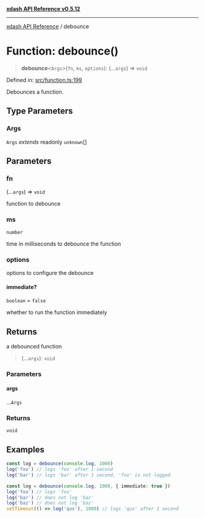 [**xdash API Reference v0.5.12**](index.md)

***

[xdash API Reference](/xdash/api/index.md) / debounce

# Function: debounce()

> **debounce**\<`Args`\>(`fn`, `ms`, `options`): (...`args`) => `void`

Defined in: [src/function.ts:199](https://github.com/shtse8/xdash/blob/ed88c6e7ad3be9e5e1e06776f9ca07ed27d97c13/src/function.ts#L199)

Debounces a function.

## Type Parameters

### Args

`Args` *extends* readonly `unknown`[]

## Parameters

### fn

(...`args`) => `void`

function to debounce

### ms

`number`

time in milliseconds to debounce the function

### options

options to configure the debounce

#### immediate?

`boolean` = `false`

whether to run the function immediately

## Returns

a debounced function

> (...`args`): `void`

### Parameters

#### args

...`Args`

### Returns

`void`

## Examples

```ts
const log = debounce(console.log, 1000)
log('foo') // logs 'foo' after 1 second
log('bar') // logs 'bar' after 1 second, 'foo' is not logged
```

```ts
const log = debounce(console.log, 1000, { immediate: true })
log('foo') // logs 'foo'
log('bar') // does not log 'bar'
log('baz') // does not log 'baz'
setTimeout(() => log('qux'), 1000) // logs 'qux' after 1 second
```
